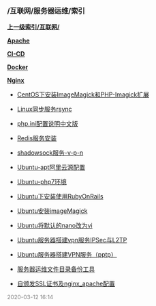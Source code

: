 ### /互联网/服务器运维/索引


**[上一级索引/互联网/](/互联网/)**

**[Apache](/互联网/服务器运维/Apache/)**

**[CI-CD](/互联网/服务器运维/CI-CD/)**

**[Docker](/互联网/服务器运维/Docker/)**

**[Nginx](/互联网/服务器运维/Nginx/)**

- [CentOS下安装ImageMagick和PHP-Imagick扩展](/互联网/服务器运维/CentOS下安装ImageMagick和PHP-Imagick扩展)

- [Linux同步服务rsync](/互联网/服务器运维/Linux同步服务rsync)

- [php.ini配置说明中文版](/互联网/服务器运维/php.ini配置说明中文版)

- [Redis服务安装](/互联网/服务器运维/Redis服务安装)

- [shadowsock服务-v-p-n](/互联网/服务器运维/shadowsock服务-v-p-n)

- [Ubuntu-apt阿里云源配置](/互联网/服务器运维/Ubuntu-apt阿里云源配置)

- [Ubuntu-php7环境](/互联网/服务器运维/Ubuntu-php7环境)

- [Ubuntu下安装使用RubyOnRails](/互联网/服务器运维/Ubuntu下安装使用RubyOnRails)

- [Ubuntu安装imageMagick](/互联网/服务器运维/Ubuntu安装imageMagick)

- [Ubuntu将默认的nano改为vi](/互联网/服务器运维/Ubuntu将默认的nano改为vi)

- [Ubuntu服务器搭建vpn服务IPSec与L2TP](/互联网/服务器运维/Ubuntu服务器搭建vpn服务IPSec与L2TP)

- [Ubuntu服务器搭建VPN服务（pptp）](/互联网/服务器运维/Ubuntu服务器搭建VPN服务（pptp）)

- [服务器运维文件目录备份工具](/互联网/服务器运维/服务器运维文件目录备份工具)

- [自颁发SSL证书及nginx_apache配置](/互联网/服务器运维/自颁发SSL证书及nginx_apache配置)


<font size=2 color='grey'> 2020-03-12 16:14 </font>

